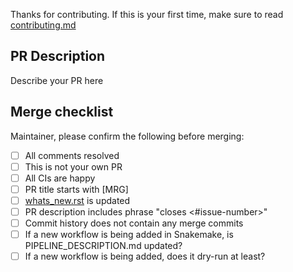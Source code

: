 Thanks for contributing. If this is your first time,
make sure to read [contributing.md](https://github.com/ncsl/seek/master/CONTRIBUTING.md)

PR Description
--------------

Describe your PR here

Merge checklist
---------------

Maintainer, please confirm the following before merging:

- [ ] All comments resolved
- [ ] This is not your own PR
- [ ] All CIs are happy
- [ ] PR title starts with [MRG]
- [ ] [whats_new.rst](https://github.com/ncsl/seek/master/doc/whats_new.rst) is updated
- [ ] PR description includes phrase "closes <#issue-number>"
- [ ] Commit history does not contain any merge commits
- [ ] If a new workflow is being added in Snakemake, is PIPELINE_DESCRIPTION.md updated?
- [ ] If a new workflow is being added, does it dry-run at least?

